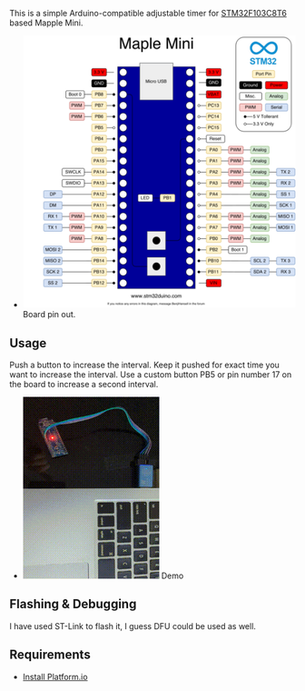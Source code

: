 This is a simple Arduino-compatible adjustable timer for [STM32F103C8T6](https://docs.platformio.org/en/latest/boards/ststm32/maple_mini_origin.html) based Mapple Mini.


- ![](./MappleMiniPinOut.png)
Board pin out.

## Usage

Push a button to increase the interval.
Keep it pushed for exact time you want to increase the interval.
Use a custom button PB5 or pin number 17 on the board to increase a second interval.

- ![](./demo.gif)
Demo

## Flashing & Debugging

I have used ST-Link to flash it, I guess DFU could be used as well.
## Requirements
- [Install Platform.io](https://platformio.org/install/ide?install=vscode)